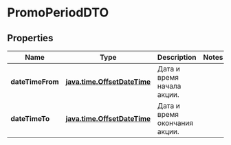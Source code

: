 
# PromoPeriodDTO

## Properties
| Name | Type | Description | Notes |
| ------------ | ------------- | ------------- | ------------- |
| **dateTimeFrom** | [**java.time.OffsetDateTime**](java.time.OffsetDateTime.md) | Дата и время начала акции. |  |
| **dateTimeTo** | [**java.time.OffsetDateTime**](java.time.OffsetDateTime.md) | Дата и время окончания акции. |  |



